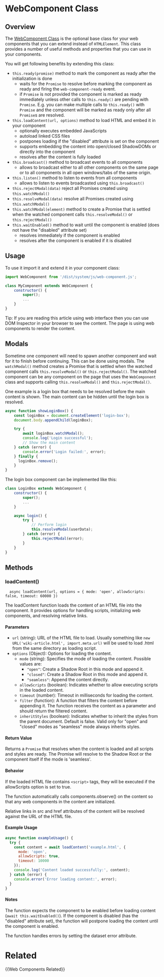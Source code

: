 # WebComponent Class

## Overview

The [WebComponent Class](/dist/system/js/web-component.js) is the optional base class for your web components that you can extend instead of `HTMLElement`. This class provides a number of useful methods and properties that you can use in your components.

You will get following benefits by extending this class:
- `this.ready(promise)` method to mark the component as ready after the initialization is done
    - waits for the `Promise` to resolve before marking the component as ready and firing the `web-component-ready` event.
    - if `Promise` is not provided the component is marked as ready immediately unless other calls to `this.ready()` are pending with `Promise`. E.g. you can make multiple calls to `this.ready()` with `Promise` and the component will be marked as ready only after all `Promise`s are resolved.
- `this.loadContent(url, options)` method to load HTML and embed it in your component
    - optionally executes embedded JavaScripts
    - autoload linked CSS files
    - postpones loading if the "disabled" attribute is set on the component
    - supports embedding the content into open/closed ShadowDOMs or directly into the component
    - resolves after the content is fully loaded
- `this.broadcast()` method to broadcast events to all components
    - allows to broadcast either to all other components on the same page or to all components in all open windows/tabs of the same origin.
- `this.listen()` method to listen to events from all components
    - allows to listen to events broadcasted using `this.broadcast()`
- `this.rejectModal(data)` reject all Promises created using `this.watchModal()`
- `this.resolveModal(data)` resolve all Promises created using `this.watchModal()`
- `this.watchModal(element)` method to create a Promise that is settled when the watched component calls `this.resolveModal()` or `this.rejectModal()` 
- `this.waitEnabled()` method to wait until the component is enabled (does not have the "disabled" attribute set)
    - resolves immediately if the component is enabled
    - resolves after the component is enabled if it is disabled

## Usage

To use it import it and extend it in your component class:

```javascript
import WebComponent from '/dist/system/js/web-component.js';

class MyComponent extends WebComponent {
    constructor() {
        super();
        ...
    }
}
```

Tip: If you are reading this article using web interface then you can use DOM Inspector in your browser to see the content. The page is using web components to render the content.

## Modals

Sometime one component will need to spawn another component and wait for it to finish before continuing. This can be done using modals. The `watchModal()` method creates a Promise that is settled when the watched component calls `this.resolveModal()` or `this.rejectModal()`. The watched component can be any component on the page
that uses the `WebComponent` class and supports calling `this.resolveModal()` and `this.rejectModal()`.

One example is a login box that needs to be resolved before the main content is shown. The main content can be hidden until the login box is resolved.

```javascript
async function showLoginBox() {
    const loginBox = document.createElement('login-box');
    document.body.appendChild(loginBox);

    try {
        await loginBox.watchModal();
        console.log('Login successful');
        // Show the main content
    } catch (error) {
        console.error('Login failed:', error);
    } finally {
      loginBox.remove();
    }
}
```

The login box component can be implemented like this:

```javascript
class LoginBox extends WebComponent {
    constructor() {
        super();
        ...
    }

    async login() {
        try {
            // Perform login
            this.resolveModal(userData);
        } catch (error) {
            this.rejectModal(error);
        }
    }
}
```

## Methods

### loadContent() 

```
  async loadContent(url, options = { mode: 'open', allowScripts: false, timeout: 60000 })
```

The loadContent function loads the content of an HTML file into the component. It provides options for handling scripts, initializing web components, and resolving relative links.

#### Parameters

- `url` (string): URL of the HTML file to load. Usually something like `new URL('wiki-article.html', import.meta.url)` will be used to load .html from the same directory as loading script.
- `options` (Object): Options for loading the content.
  - `mode` (string): Specifies the mode of loading the content. Possible values are:
    - `"open"`: Create a Shadow Root in this mode and append it.
    - `"closed"`: Create a Shadow Root in this mode and append it.
    - `"seamless"`: Append the content directly.
  - `allowScripts` (boolean): Indicates whether to allow executing scripts in the loaded content.
  - `timeout` (number): Timeout in milliseconds for loading the content.
  - `filter` (function): A function that filters the content before appending it. The function receives the content as a parameter and should return the filtered content.
  - `inheritStyles` (boolean): Indicates whether to inherit the styles from the parent document. Default is false. Valid only for "open" and "closed" modes as "seamless" mode always inherits styles.

#### Return Value

Returns a `Promise` that resolves when the content is loaded and all scripts and styles are ready. The Promise will resolve to the Shadow Root or the component itself if the mode is 'seamless'.

#### Behavior

If the loaded HTML file contains `<script>` tags, they will be executed if the allowScripts option is set to true. 

The function automatically calls components.observe() on the content so that any web components in the content are initialized.

Relative links in src and href attributes of the content will be resolved against the URL of the HTML file.

#### Example Usage

```javascript
async function exampleUsage() {
  try {
    const content = await loadContent('example.html', {
      mode: 'open',
      allowScripts: true,
      timeout: 10000
    });
    console.log('Content loaded successfully:', content);
  } catch (error) {
    console.error('Error loading content:', error);
  }
}
```
#### Notes

The function expects the component to be enabled before loading content (`await this.waitEnabled()`). If the component is disabled (has the "disabled" attribute set), the function will postpone loading the content until the component is enabled.

The function handles errors by setting the dataset error attribute.

# Related

{{Web Components Related}}
